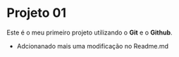 # Projeto 01

Este é o meu primeiro projeto utilizando o **Git** e o **Github**.

- Adcionanado mais uma modificação no Readme.md